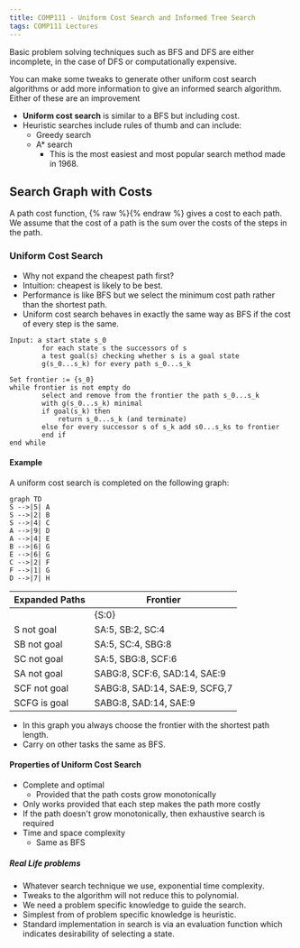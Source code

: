```yaml
---
title: COMP111 - Uniform Cost Search and Informed Tree Search
tags: COMP111 Lectures
---
```

Basic problem solving techniques such as BFS and DFS are either incomplete, in the case of DFS or computationally expensive. 

You can make some tweaks to generate other uniform cost search algorithms or add more information to give an informed search algorithm. Either of these are an improvement

* **Uniform cost search** is similar to a BFS but including cost.
* Heuristic searches include rules of thumb and can include:
	* Greedy search
	* A* search
		* This is the most easiest and most popular search method made in 1968.

## Search Graph with Costs
A path cost function,
{% raw %}<![CDATA[\[ g:\text{Paths}\rightarrow\text{real numbers}\]]]>{% endraw %}
gives a cost to each path. We assume that the cost of a path is the sum over the costs of the steps in the path.

### Uniform Cost Search
* Why not expand the cheapest path first?
* Intuition: cheapest is likely to be best.
* Performance is like BFS but we select the minimum cost path rather than the shortest path.
* Uniform cost search behaves in exactly the same way as BFS if the cost of every step is the same.

```
Input: a start state s_0
		for each state s the successors of s
		a test goal(s) checking whether s is a goal state
		g(s_0...s_k) for every path s_0...s_k
		
Set frontier := {s_0}
while frontier is not empty do
		select and remove from the frontier the path s_0...s_k
		with g(s_0...s_k) minimal
		if goal(s_k) then
			return s_0...s_k (and terminate)
		else for every successor s of s_k add s0...s_ks to frontier
		end if
end while
```

#### Example
A uniform cost search is completed on the following graph:

```mermaid
graph TD
S -->|5| A
S -->|2| B
S -->|4| C
A -->|9| D
A -->|4| E
B -->|6| G
E -->|6| G
C -->|2| F
F -->|1| G
D -->|7| H
```

| Expanded Paths | Frontier |
| --- | --- |
| | {S:0} |
| S not goal | SA:5, SB:2, SC:4 |
| SB not goal | SA:5, SC:4, SBG:8 |
| SC not goal | SA:5, SBG:8, SCF:6 |
| SA not goal | SABG:8, SCF:6, SAD:14, SAE:9 |
| SCF not goal | SABG:8, SAD:14, SAE:9, SCFG,7 |
| SCFG is goal | SABG:8, SAD:14, SAE:9 |

* In this graph you always choose the frontier with the shortest path length.
* Carry on other tasks the same as BFS.

#### Properties of Uniform Cost Search

* Complete and optimal
	* Provided that the path costs grow monotonically
* Only works provided that each step makes the path more costly
* If the path doesn't grow monotonically, then exhaustive search is required
* Time and space complexity
	* Same as BFS

##### Real Life problems
* Whatever search technique we use, exponential time complexity.
* Tweaks to the algorithm will not reduce this to polynomial.
* We need a problem specific knowledge to guide the search.
* Simplest from of problem specific knowledge is heuristic.
* Standard implementation in search is via an evaluation function which indicates desirability of selecting a state.
